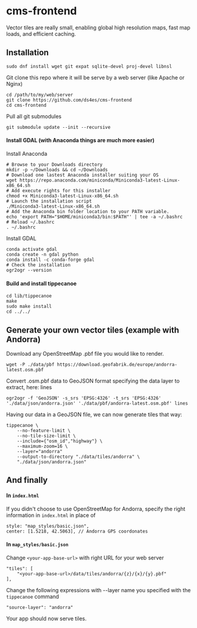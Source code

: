 # cms-frontend

Vector tiles are really small, enabling global high resolution maps, fast map loads, and efficient caching. 

## Installation

```
sudo dnf install wget git expat sqlite-devel proj-devel libnsl
```

Git clone this repo where it will be serve by a web server (like Apache or Nginx)
```
cd /path/to/my/web/server
git clone https://github.com/ds4es/cms-frontend
cd cms-frontend
```

Pull all git submodules
```
git submodule update --init --recursive
```

#### Install GDAL (with Anaconda things are much more easier)
Install Anaconda
```
# Browse to your Downloads directory
mkdir -p ~/Downloads && cd ~/Downloads
# Download one lastest Anaconda installer suiting your OS
wget https://repo.anaconda.com/miniconda/Miniconda3-latest-Linux-x86_64.sh
# Add execute rights for this installer
chmod +x Miniconda3-latest-Linux-x86_64.sh
# Launch the installation script
./Miniconda3-latest-Linux-x86_64.sh
# Add the Anaconda bin folder location to your PATH variable.
echo 'export PATH="$HOME/miniconda3/bin:$PATH"' | tee -a ~/.bashrc
# Reload ~/.bashrc
. ~/.bashrc
```

Install GDAL
```
conda activate gdal
conda create -n gdal python
conda install -c conda-forge gdal
# Check the installation
ogr2ogr --version
```

#### Build and install tippecanoe
```
cd lib/tippecanoe
make
sudo make install
cd ../../
```

## Generate your own vector tiles (example with Andorra)
Download any OpenStreetMap .pbf file you would like to render.
```
wget -P ./data/pbf https://download.geofabrik.de/europe/andorra-latest.osm.pbf
```
Convert .osm.pbf data to GeoJSON format specifying the data layer to extract, here: lines
```
ogr2ogr -f 'GeoJSON' -s_srs 'EPSG:4326' -t_srs 'EPSG:4326' './data/json/andorra.json' './data/pbf/andorra-latest.osm.pbf' lines
```
Having our data in a GeoJSON file, we can now generate tiles that way:
```
tippecanoe \
	--no-feature-limit \
	--no-tile-size-limit \
	--include={"osm_id","highway"} \
	--maximum-zoom=16 \
	--layer="andorra"
	--output-to-directory "./data/tiles/andorra" \
	"./data/json/andorra.json"
```

## And finally
#### In `index.html`
If you didn't choose to use OpenStreetMap for Andorra, specify the right information in `index.html` in place of
```
style: "map_styles/basic.json",
center: [1.5218, 42.5063], // Andorra GPS coordonates
```

#### In `map_styles/basic.json`
Change `<your-app-base-url>` with right URL for your web server 
```
"tiles": [
	"<your-app-base-url>/data/tiles/andorra/{z}/{x}/{y}.pbf"
],
```
Change the following expressions with --layer name you specified with the `tippecanoe` command
```
"source-layer": "andorra"
```

Your app should now serve tiles.